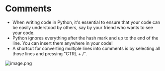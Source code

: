 # Comments

* When writing code in Python, it's essential to ensure that your code can be easily understood by others, say by your friend who wants to see your code.
* Python ignores everything after the hash mark and up to the end of the line. You can insert them anywhere in your code!
* A shortcut for converting multiple lines into comments is by selecting all those lines and pressing "CTRL + /".

![image.png](https://dphi-live.s3.amazonaws.com/media_uploads/image_dbaf3fdc22e0406c89de6cd16686975f.png)